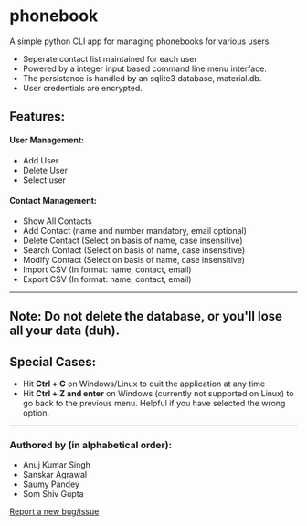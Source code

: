 # phonebook

A simple python CLI app for managing phonebooks for various users.

- Seperate contact list maintained for each user
- Powered by a integer input based command line menu interface.  
- The persistance is handled by an sqlite3 database, material.db.
- User credentials are encrypted.

## Features:
#### User Management:
- Add User
- Delete User
- Select user

#### Contact Management:
- Show All Contacts
- Add Contact (name and number mandatory, email optional)
- Delete Contact (Select on basis of name, case insensitive)
- Search Contact (Select on basis of name, case insensitive)
- Modify Contact (Select on basis of name, case insensitive)
- Import CSV (In format: name, contact, email)
- Export CSV (In format: name, contact, email)

---

## Note: Do not delete the database, or you'll lose all your data (duh).

## Special Cases:
- Hit **Ctrl + C** on Windows/Linux to quit the application at any time
- Hit **Ctrl + Z and enter** on Windows (currently not supported on Linux) to go back to the previous menu.
Helpful if you have selected the wrong option.

---

### Authored by (in alphabetical order):
- Anuj Kumar Singh
- Sanskar Agrawal
- Saumy Pandey
- Som Shiv Gupta

[Report a new bug/issue](https://github.com/AritificialPhysics/phonebook/issues/new)
